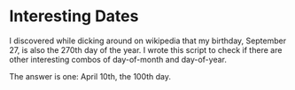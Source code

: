 Interesting Dates
=================

I discovered while dicking around on wikipedia that my birthday, September 27, is also the 270th day of the year. I wrote this script to check if there are other interesting combos of day-of-month and day-of-year. 

The answer is one: April 10th, the 100th day.
